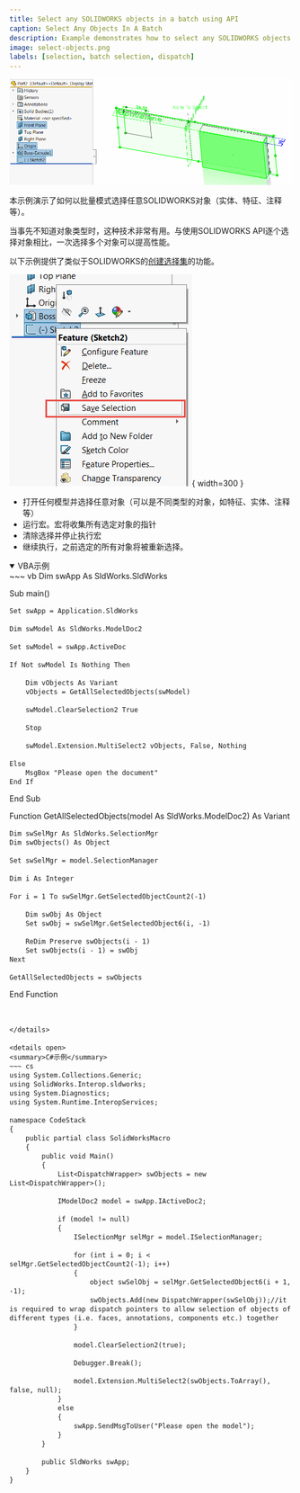 ```yaml
---
title: Select any SOLIDWORKS objects in a batch using API
caption: Select Any Objects In A Batch
description: Example demonstrates how to select any SOLIDWORKS objects (entities, features, annotations, etc.) in a batch mode
image: select-objects.png
labels: [selection, batch selection, dispatch]
---
```

![在图形区域中选择不同类型的对象](select-objects.png)

本示例演示了如何以批量模式选择任意SOLIDWORKS对象（实体、特征、注释等）。

当事先不知道对象类型时，这种技术非常有用。与使用SOLIDWORKS API逐个选择对象相比，一次选择多个对象可以提高性能。

以下示例提供了类似于SOLIDWORKS的[创建选择集](https://help.solidworks.com/2015/english/whatsnew/t_creating_selection_sets.htm)的功能。

![创建选择集上下文菜单命令](create-selection-set.png){ width=300 }

* 打开任何模型并选择任意对象（可以是不同类型的对象，如特征、实体、注释等）
* 运行宏。宏将收集所有选定对象的指针
* 清除选择并停止执行宏
* 继续执行，之前选定的所有对象将被重新选择。

<details open>
<summary>VBA示例</summary>
~~~ vb
Dim swApp As SldWorks.SldWorks

Sub main()

    Set swApp = Application.SldWorks
    
    Dim swModel As SldWorks.ModelDoc2

    Set swModel = swApp.ActiveDoc
    
    If Not swModel Is Nothing Then
        
        Dim vObjects As Variant
        vObjects = GetAllSelectedObjects(swModel)
        
        swModel.ClearSelection2 True
        
        Stop
        
        swModel.Extension.MultiSelect2 vObjects, False, Nothing
        
    Else
        MsgBox "Please open the document"
    End If
    
End Sub

Function GetAllSelectedObjects(model As SldWorks.ModelDoc2) As Variant
    
    Dim swSelMgr As SldWorks.SelectionMgr
    Dim swObjects() As Object
    
    Set swSelMgr = model.SelectionManager
    
    Dim i As Integer
    
    For i = 1 To swSelMgr.GetSelectedObjectCount2(-1)
        
        Dim swObj As Object
        Set swObj = swSelMgr.GetSelectedObject6(i, -1)
        
        ReDim Preserve swObjects(i - 1)
        Set swObjects(i - 1) = swObj
    Next
    
    GetAllSelectedObjects = swObjects
    
End Function
~~~


</details>

<details open>
<summary>C#示例</summary>
~~~ cs
using System.Collections.Generic;
using SolidWorks.Interop.sldworks;
using System.Diagnostics;
using System.Runtime.InteropServices;

namespace CodeStack
{
    public partial class SolidWorksMacro
    {
        public void Main()
        {
            List<DispatchWrapper> swObjects = new List<DispatchWrapper>();

            IModelDoc2 model = swApp.IActiveDoc2;

            if (model != null)
            {
                ISelectionMgr selMgr = model.ISelectionManager;

                for (int i = 0; i < selMgr.GetSelectedObjectCount2(-1); i++)
                {
                    object swSelObj = selMgr.GetSelectedObject6(i + 1, -1);
                    swObjects.Add(new DispatchWrapper(swSelObj));//it is required to wrap dispatch pointers to allow selection of objects of different types (i.e. faces, annotations, components etc.) together
                }

                model.ClearSelection2(true);

                Debugger.Break();

                model.Extension.MultiSelect2(swObjects.ToArray(), false, null);
            }
            else
            {
                swApp.SendMsgToUser("Please open the model");
            }
        }

        public SldWorks swApp;
    }
}


~~~


</details>